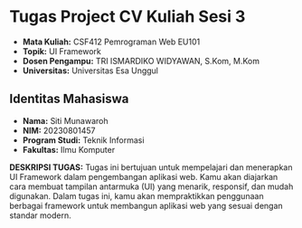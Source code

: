 #  Tugas Project CV Kuliah Sesi 3

- **Mata Kuliah:**
 CSF412 Pemrograman Web EU101
- **Topik:** 
UI Framework
- **Dosen Pengampu:** 
TRI ISMARDIKO WIDYAWAN, S.Kom, M.Kom
- **Universitas:** 
Universitas Esa Unggul

## Identitas Mahasiswa

- **Nama:** Siti Munawaroh
- **NIM:** 20230801457
- **Program Studi:** Teknik Informasi
- **Fakultas:** Ilmu Komputer

**DESKRIPSI TUGAS:**
Tugas ini bertujuan untuk mempelajari dan menerapkan UI Framework dalam pengembangan aplikasi web. Kamu akan diajarkan cara membuat tampilan antarmuka (UI) yang menarik, responsif, dan mudah digunakan. Dalam tugas ini, kamu akan mempraktikkan penggunaan berbagai framework untuk membangun aplikasi web yang sesuai dengan standar modern.